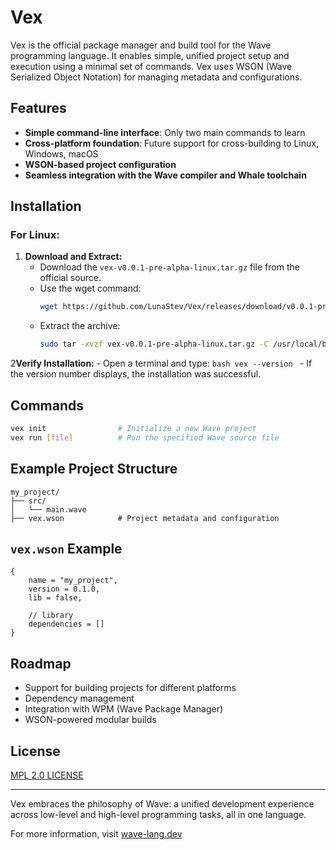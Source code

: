 # Vex

Vex is the official package manager and build tool for the Wave programming language. It enables simple, unified project setup and execution using a minimal set of commands. Vex uses WSON (Wave Serialized Object Notation) for managing metadata and configurations.

## Features

- **Simple command-line interface**: Only two main commands to learn
- **Cross-platform foundation**: Future support for cross-building to Linux, Windows, macOS
- **WSON-based project configuration**
- **Seamless integration with the Wave compiler and Whale toolchain**

## Installation

### For Linux:

1. **Download and Extract:**
    - Download the `vex-v0.0.1-pre-alpha-linux.tar.gz` file from the official source.
    - Use the wget command:
      ```bash
      wget https://github.com/LunaStev/Vex/releases/download/v0.0.1-pre-alpha/vex-v0.0.1-pre-alpha-linux.tar.gz
      ```
    - Extract the archive:
      ```bash
      sudo tar -xvzf vex-v0.0.1-pre-alpha-linux.tar.gz -C /usr/local/bin
      ```

2**Verify Installation:**
    - Open a terminal and type:
      ```bash
      vex --version
      ```
    - If the version number displays, the installation was successful.


## Commands

```sh
vex init                # Initialize a new Wave project
vex run [file]          # Run the specified Wave source file
```

## Example Project Structure

```
my_project/
├── src/
│   └── main.wave
├── vex.wson            # Project metadata and configuration
```

## `vex.wson` Example

```wson
{
    name = "my_project",
    version = 0.1.0,
    lib = false,

    // library
    dependencies = []
}
```

## Roadmap

- Support for building projects for different platforms
- Dependency management
- Integration with WPM (Wave Package Manager)
- WSON-powered modular builds

## License

[MPL 2.0 LICENSE](LICENSE)

---

Vex embraces the philosophy of Wave: a unified development experience across low-level and high-level programming tasks, all in one language.

For more information, visit [wave-lang.dev](https://wave-lang.dev)